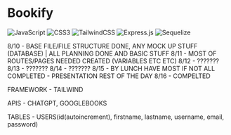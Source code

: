 # Bookify
![JavaScript](https://img.shields.io/badge/javascript-%23323330.svg?style=for-the-badge&logo=javascript&logoColor=%23F7DF1E) ![CSS3](https://img.shields.io/badge/css3-%231572B6.svg?style=for-the-badge&logo=css3&logoColor=white) ![TailwindCSS](https://img.shields.io/badge/tailwindcss-%2338B2AC.svg?style=for-the-badge&logo=tailwind-css&logoColor=white) ![Express.js](https://img.shields.io/badge/express.js-%23404d59.svg?style=for-the-badge&logo=express&logoColor=%2361DAFB) ![Sequelize](https://img.shields.io/badge/Sequelize-52B0E7?style=for-the-badge&logo=Sequelize&logoColor=white)

8/10 - BASE FILE/FILE STRUCTURE DONE, ANY MOCK UP STUFF (DATABASE) | ALL PLANNING DONE AND BASIC STUFF
8/11 - MOST OF ROUTES/PAGES NEEDED CREATED (VARIABLES ETC ETC)
8/12 - ???????
8/13 - ???????
8/14 - ???????
8/15 - BY LUNCH HAVE MOST IF NOT ALL COMPLETED - PRESENTATION REST OF THE DAY
8/16 - COMPELTED


FRAMEWORK - TAILWIND

APIS - CHATGPT, GOOGLEBOOKS

TABLES - USERS(id(autoincrement), firstname, lastname, username, email, password)
            